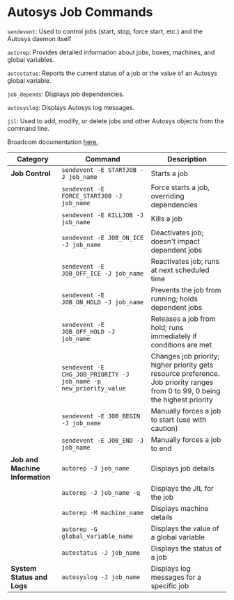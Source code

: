# Autosys Job Commands

`sendevent`: Used to control jobs (start, stop, force start, etc.) and the Autosys daemon itself

`autorep`:  Provides detailed information about jobs, boxes, machines, and global variables.

`autostatus`:  Reports the current status of a job or the value of an Autosys global variable.

`job_depends`: Displays job dependencies.

`autosyslog`: Displays Autosys log messages.

`jil`: Used to add, modify, or delete jobs and other Autosys objects from the command line.

Broadcom documentation [here.](https://techdocs.broadcom.com/us/en/ca-enterprise-software/intelligent-automation/autosys-workload-automation/12-1-01/monitoring-and-reporting/overview-and-key-features/manage-jobs-alerts/manage-job-events-in-monitoring/manage-job-events-in-monitorin-5.html)

| Category | Command | Description |
|---|---|---|
| **Job Control** | `sendevent -E STARTJOB -J job_name` | Starts a job |
|  | `sendevent -E FORCE_STARTJOB -J job_name` | Force starts a job, overriding dependencies |
|  | `sendevent -E KILLJOB -J job_name` | Kills a job |
|  | `sendevent -E JOB_ON_ICE -J job_name` | Deactivates job; doesn't impact dependent jobs |
|  | `sendevent -E JOB_OFF_ICE -J job_name` | Reactivates job; runs at next scheduled time |
|  | `sendevent -E JOB_ON_HOLD -J job_name` | Prevents the job from running; holds dependent jobs |
|  | `sendevent -E JOB_OFF_HOLD -J job_name` | Releases a job from hold; runs immediately if conditions are met |
|  | `sendevent -E CHG_JOB_PRIORITY -J job_name -p new_priority_value` | Changes job priority; higher priority gets resource preference. Job priority ranges from 0 to 99, 0 being the highest priority |
|  | `sendevent -E JOB_BEGIN -J job_name` | Manually forces a job to start (use with caution) |
|  | `sendevent -E JOB_END -J job_name` | Manually forces a job to end |
| **Job and Machine Information** | `autorep -J job_name` | Displays job details |
|  | `autorep -J job_name -q` | Displays the JIL for the job |
|  | `autorep -M machine_name` | Displays machine details |
|  | `autorep -G global_variable_name` | Displays the value of a global variable |
|  | `autostatus -J job_name` | Displays the status of a job |
| **System Status and Logs** | `autosyslog -J job_name` | Displays log messages for a specific job |
